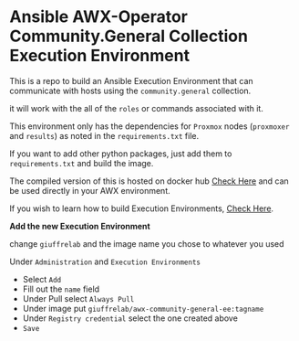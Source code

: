 # Ansible AWX-Operator Community.General Collection Execution Environment

This is a repo to build an Ansible Execution Environment that can communicate with hosts using the `community.general` collection.

it will work with the all of the `roles` or commands associated with it.

This environment only has the dependencies for `Proxmox` nodes (`proxmoxer` and `results`) as noted in the `requirements.txt` file.

If you want to add other python packages, just add them to `requirements.txt` and build the image.

The compiled version of this is hosted on docker hub [Check Here](https://hub.docker.com/r/giuffrelab/awx-community-general-ee) and can be used directly in your AWX environment.

If you wish to learn how to build Execution Environments, [Check Here](https://github.com/GiuffreLab/building-execution-environments).

**Add the new Execution Environment**

change `giuffrelab` and the image name you chose to whatever you used

Under `Administration` and `Execution Environments`
- Select `Add`
- Fill out the `name` field
- Under Pull select `Always Pull`
- Under image put `giuffrelab/awx-community-general-ee:tagname`
- Under `Registry credential` select the one created above
- `Save`
